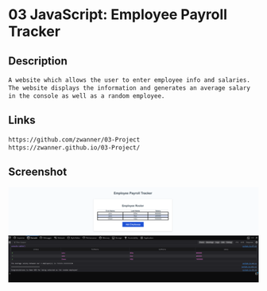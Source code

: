 # 03 JavaScript: Employee Payroll Tracker

## Description
    A website which allows the user to enter employee info and salaries. The website displays the information and generates an average salary in the console as well as a random employee.
## Links
    https://github.com/zwanner/03-Project
    https://zwanner.github.io/03-Project/
## Screenshot
![Screenshot](./Assets/Screenshot%202024-03-14%20151000.png)

